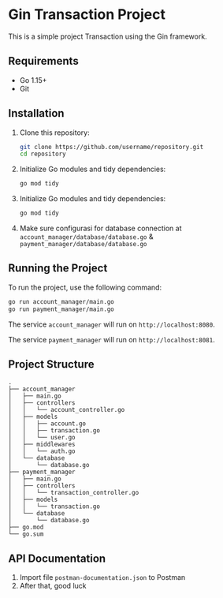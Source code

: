 # Gin Transaction Project

This is a simple project Transaction using the Gin framework.

## Requirements

- Go 1.15+
- Git

## Installation

1. Clone this repository:
   ```sh
   git clone https://github.com/username/repository.git
   cd repository
   ```

2. Initialize Go modules and tidy dependencies:
   ```sh
   go mod tidy
   ```
3. Initialize Go modules and tidy dependencies:
    ```sh
    go mod tidy
    ```

4. Make sure configurasi for database connection at `account_manager/database/database.go` & `payment_manager/database/database.go`

## Running the Project

To run the project, use the following command:

```sh
go run account_manager/main.go
go run payment_manager/main.go
```

The service `account_manager` will run on `http://localhost:8080`.

The service `payment_manager` will run on `http://localhost:8081`.

## Project Structure

```
.
├── account_manager
│   ├── main.go
│   ├── controllers
│   │   └── account_controller.go
│   ├── models
│   │   ├── account.go
│   │   ├── transaction.go
│   │   └── user.go
│   ├── middlewares
│   │   └── auth.go
│   └── database
│       └── database.go
├── payment_manager
│   ├── main.go
│   ├── controllers
│   │   └── transaction_controller.go
│   ├── models
│   │   └── transaction.go
│   └── database
│       └── database.go
├── go.mod
└── go.sum

```

## API Documentation

1. Import file `postman-documentation.json` to Postman
2. After that, good luck
